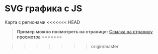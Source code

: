 # SVG графика с JS

Карта с регионами 
<<<<<<< HEAD
>__Пример можно посмотреть на странице:__
>[Ссылка на страницу просмотра](https://vladjutnik.github.io/svg-level2/)
=======

>>>>>>> origin/master

